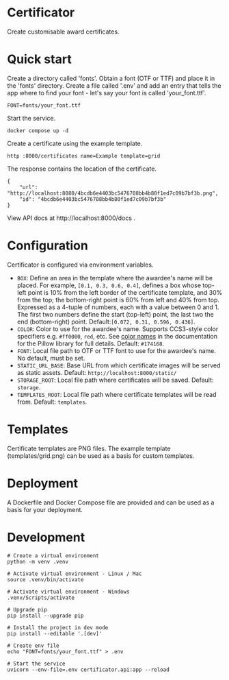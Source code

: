 # Certificator

Create customisable award certificates.

# Quick start

Create a directory called 'fonts'. Obtain a font (OTF or TTF) and place it in the 'fonts' directory. Create a file called '.env' and add an entry that tells the app where to find your font - let's say your font is called 'your_font.ttf'.

```
FONT=fonts/your_font.ttf
```

Start the service.

```
docker compose up -d
```

Create a certificate using the example template.

```
http :8000/certificates name=Example template=grid
```

The response contains the location of the certificate.
```
{
    "url": "http://localhost:8080/4bcdb6e4403bc5476708bb4b80f1ed7c09b7bf3b.png",
    "id": "4bcdb6e4403bc5476708bb4b80f1ed7c09b7bf3b"
}
```

View API docs at http://localhost:8000/docs .

# Configuration

Certificator is configured via environment variables.

- `BOX`: Define an area in the template where the awardee's name will be placed. For example, `[0.1, 0.3, 0.6, 0.4]`, defines a box whose top-left point is 10% from the left border of the certificate template, and 30% from the top; the bottom-right point is 60% from left and 40% from top. Expressed as a 4-tuple of numbers, each with a value between 0 and 1. The first two numbers define the start (top-left) point, the last two the end (bottom-right) point. Default:`[0.072, 0.31, 0.596, 0.436]`.
- `COLOR`: Color to use for the awardee's name. Supports CCS3-style color specifiers e.g. `#ff0000`, `red`, etc. See [color names] in the documentation for the Pillow library for full details. Default: `#174168`.
- `FONT`: Local file path to OTF or TTF font to use for the awardee's name. No default, must be set.
- `STATIC_URL_BASE`: Base URL from which certificate images will be served as static assets. Default: `http://localhost:8000/static/`
- `STORAGE_ROOT`: Local file path where certificates will be saved. Default: `storage`.
- `TEMPLATES_ROOT`: Local file path where certificate templates will be read from. Default: `templates`.

# Templates

Certificate templates are PNG files. The example template (templates/grid.png) can be used as a basis for custom templates.

# Deployment

A Dockerfile and Docker Compose file are provided and can be used as a basis for your deployment.

# Development

```
# Create a virtual environment
python -m venv .venv

# Activate virtual environment - Linux / Mac
source .venv/bin/activate

# Activate virtual environment - Windows
.venv/Scripts/activate

# Upgrade pip
pip install --upgrade pip

# Install the project in dev mode
pip install --editable '.[dev]'

# Create env file
echo "FONT=fonts/your_font.ttf" > .env

# Start the service
uvicorn --env-file=.env certificator.api:app --reload
```


[color names]: https://pillow.readthedocs.io/en/stable/reference/ImageColor.html#color-names
